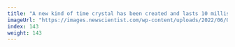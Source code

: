 ```yaml
---
title: "A new kind of time crystal has been created and lasts 10 milliseconds"
imageUrl: "https://images.newscientist.com/wp-content/uploads/2022/06/09173249/SEI_108685737.jpg?width=600"
index: 143
weight: 143
---
```

